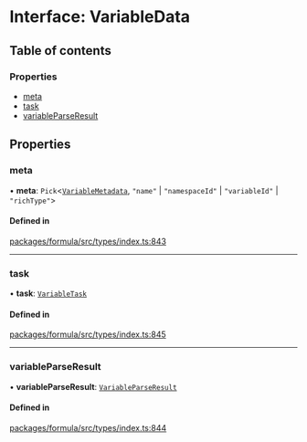 # Interface: VariableData

## Table of contents

### Properties

- [meta](VariableData.md#meta)
- [task](VariableData.md#task)
- [variableParseResult](VariableData.md#variableparseresult)

## Properties

### <a id="meta" name="meta"></a> meta

• **meta**: `Pick`<[`VariableMetadata`](VariableMetadata.md), ``"name"`` \| ``"namespaceId"`` \| ``"variableId"`` \| ``"richType"``\>

#### Defined in

[packages/formula/src/types/index.ts:843](https://github.com/mashcard/mashcard/blob/main/packages/formula/src/types/index.ts#L843)

___

### <a id="task" name="task"></a> task

• **task**: [`VariableTask`](../README.md#variabletask)

#### Defined in

[packages/formula/src/types/index.ts:845](https://github.com/mashcard/mashcard/blob/main/packages/formula/src/types/index.ts#L845)

___

### <a id="variableparseresult" name="variableparseresult"></a> variableParseResult

• **variableParseResult**: [`VariableParseResult`](VariableParseResult.md)

#### Defined in

[packages/formula/src/types/index.ts:844](https://github.com/mashcard/mashcard/blob/main/packages/formula/src/types/index.ts#L844)
